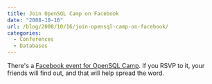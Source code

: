 ```yaml
---
title: Join OpenSQL Camp on Facebook
date: "2008-10-16"
url: /blog/2008/10/16/join-opensql-camp-on-facebook/
categories:
  - Conferences
  - Databases
---
```

There's a [Facebook event for OpenSQL Camp][1]. If you RSVP to it, your friends will find out, and that will help spread the word.

 [1]: http://www.facebook.com/event.php?eid=39923743618
